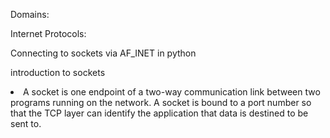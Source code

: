 Domains:
  
Internet Protocols:

Connecting to sockets via AF_INET in python

introduction to sockets
<li> A socket is one endpoint of a two-way communication link between two programs running on the network. A socket is bound to a port number so that the TCP layer can identify the application that data is destined to be sent to.</li>
